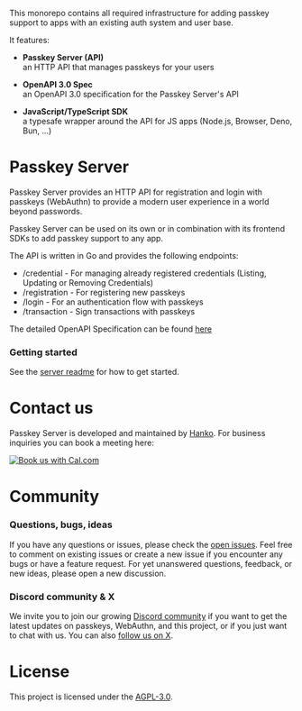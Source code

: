 This monorepo contains all required infrastructure for adding passkey support to apps with an existing auth system and user base.

It features:

-   **Passkey Server (API)**  
    an HTTP API that manages passkeys for your users

-   **OpenAPI 3.0 Spec**  
    an OpenAPI 3.0 specification for the Passkey Server's API

-   **JavaScript/TypeScript SDK**  
    a typesafe wrapper around the API for JS apps (Node.js, Browser, Deno, Bun, ...)

# Passkey Server

Passkey Server provides an HTTP API for registration and login with passkeys (WebAuthn) to provide a modern
user experience in a world beyond passwords.

Passkey Server can be used on its own or in combination with its frontend SDKs to add passkey support to any app.

The API is written in Go and provides the following endpoints:

-   /credential - For managing already registered credentials (Listing, Updating or Removing Credentials)
-   /registration - For registering new passkeys
-   /login - For an authentication flow with passkeys
-   /transaction - Sign transactions with passkeys

The detailed OpenAPI Specification can be found [here](/spec/passkey-server.yaml)

### Getting started

See the [server readme](/server/README.md) for how to get started.

# Contact us

Passkey Server is developed and maintained by [Hanko](https://www.hanko.io). For business inquiries you can book a meeting here:

<a target="_blank" href="https://cal.com/team/hanko/demo"><img alt="Book us with Cal.com"  src="https://cal.com/book-with-cal-light.svg" /></a>

# Community

### Questions, bugs, ideas

If you have any questions or issues, please check the [open issues](https://github.com/teamhanko/passkeys/issues). Feel free to comment on existing issues or create a new issue if you encounter any bugs or have a feature request. For yet unanswered questions, feedback, or new ideas, please open a new discussion.

### Discord community & X

We invite you to join our growing [Discord community](https://www.hanko.io/community) if you want to get the latest updates on passkeys, WebAuthn, and this project, or if you just want to chat with us. You can also [follow us on X](https://x.com/hanko_io).

# License

This project is licensed under the [AGPL-3.0](LICENSE).
